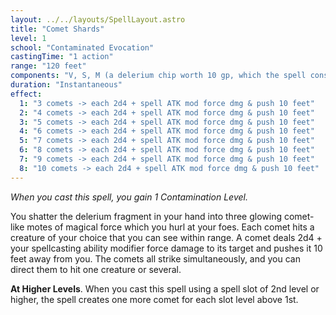 ```yaml
---
layout: ../../layouts/SpellLayout.astro
title: "Comet Shards"
level: 1
school: "Contaminated Evocation"
castingTime: "1 action"
range: "120 feet"
components: "V, S, M (a delerium chip worth 10 gp, which the spell consumes)"
duration: "Instantaneous"
effect:
  1: "3 comets -> each 2d4 + spell ATK mod force dmg & push 10 feet"
  2: "4 comets -> each 2d4 + spell ATK mod force dmg & push 10 feet"
  3: "5 comets -> each 2d4 + spell ATK mod force dmg & push 10 feet"
  4: "6 comets -> each 2d4 + spell ATK mod force dmg & push 10 feet"
  5: "7 comets -> each 2d4 + spell ATK mod force dmg & push 10 feet"
  6: "8 comets -> each 2d4 + spell ATK mod force dmg & push 10 feet"
  7: "9 comets -> each 2d4 + spell ATK mod force dmg & push 10 feet"
  8: "10 comets -> each 2d4 + spell ATK mod force dmg & push 10 feet"
---
```


_When you cast this spell, you gain 1 Contamination Level._

You shatter the delerium fragment in your hand into three glowing comet-like motes of magical force which you hurl at your foes. Each comet hits a creature of your choice that you can see within range. A comet deals 2d4 + your spellcasting ability modifier force damage to its target and pushes it 10 feet away from you. The comets all strike simultaneously, and you can direct them to hit one creature or several.

**At Higher Levels**. When you cast this spell using a spell slot of 2nd level or higher, the spell creates one more comet for each slot level above 1st.
